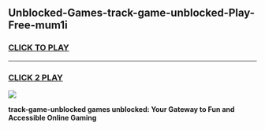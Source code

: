 
## Unblocked-Games-track-game-unblocked-Play-Free-mum1i
<h3>
<a href="https://premium76.site?title=track-game-unblocked&ref=17A">CLICK TO PLAY</a></h3>
<hr>

<h3>
<a href="https://premium76.site?title=track-game-unblocked&ref=17A">CLICK 2 PLAY</a>
  
</h3>

<a href="https://premium76.site?title=track-game-unblocked&ref=17A"><img src="https://clearcache.store/games.png"></a>


**track-game-unblocked games unblocked: Your Gateway to Fun and Accessible Online Gaming**
